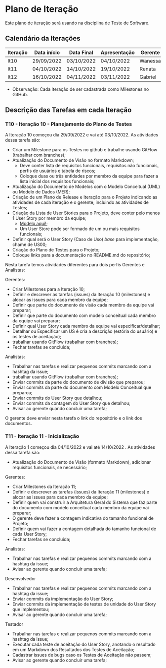 # Plano de Iteração

Este plano de iteração será usando na disciplina de Teste de Software.

## Calendário da Iterações

Iteração | Data início | Data Final | Apresentação | Gerente
-------- | ----------- | ---------- | ------------ | -------
It10     | 29/09/2022  | 03/10/2022 | 04/10/2022   | Wanessa
It11     | 04/10/2022  | 14/10/2022 | 19/10/2022   | Renata
It12     | 16/10/2022  | 04/11/2022 | 03/11/2022   | Gabriel

* Observação: Cada Iteração de ser cadastrada como Milestones no GitHub.

## Descrição das Tarefas em cada Iteração

### T10 - Iteração 10 - Planejamento do Plano de Testes

A Iteração 10 começou dia 29/09/2022 e vai até 03/10/2022. As atividades dessa tarefa são:

* Criar um Milestone para os Testes no github e trabalhe usando GitFlow (trabalhar com branches);
* Atualização do Documento de Visão no formato Markdown;
  * Deve conter lista de requisitos funcionais, requisitos não funcionais, perfis de usuários e tabela de riscos;
  * Coloque duas ou três entidades por membro da equipe para fazer a lista inicial dos requisitos funcionais;
* Atualização do Documento de Modelos com o Modelo Conceitual (UML) ou Modelo de Dados (MER);
* Criação de um Plano de Release e Iteração para o Projeto indicando as atividades de cada iteração e o gerente, incluindo as atividades de Testes;
* Criação da Lista de User Stories para o Projeto, deve conter pelo menos 1 User Story por membro da equipe;
  * [Modelo aqui!](https://docs.google.com/document/d/1Ns2J9KTpLgNOpCZjXJXw_RSCSijTJhUx4zgFhYecEJg/edit#);
  * Um User Store pode ser formado de um ou mais requisitos funcionais;
* Definir qual será o User Story (Caso de Uso) *base* para implementação, chame de US00;
* Criação do Plano de Testes para o Projeto;
* Coloque links para a documentação no README.md do repositório;

Nesta tarefa temos atividades diferentes para dois perfis Gerentes e Analistas:

Gerentes:

* Criar Milestones para a Iteração 10;
* Definir e descrever as tarefas (issues) da Iteração 10 (milestones) e alocar as issues para cada membro da equipe;
* Definir que parte do documento de visão cada membro da equipe vai preparar;
* Definir que parte do documento com modelo conceitual cada membro da equipe vai preparar;
* Definir qual User Story cada membro da equipe vai especificar/detalhar;
* Detalhar ou Especificar um US é cria a descrição (estória do usuário) e os testes de aceitação);
* trabalhar usando GitFlow (trabalhar com branches);
* Fechar tarefas se concluída;

Analistas:

* Trabalhar nas tarefas e realizar pequenos commits marcando com a hashtag da issue;
* trabalhar usando GitFlow (trabalhar com branches);
* Enviar commits da parte do documento de divisão que preparou;
* Enviar commits da parte do documento com Modelo Conceitual que preparou;
* Enviar commits do User Story que detalhou;
* Enviar commits da contagem do User Story que detalhou;
* Avisar ao gerente quando concluir uma tarefa;

O gerente deve enviar nesta tarefa o link do repositório e o link dos documentos.

### T11 - Iteração 11 - Inicialização

A Iteração 1 começou dia 04/10/2022  e vai até 14/10/2022 . As atividades dessa tarefa são:

* Atualização do Documento de Visão (formato Markdown), adicionar requisitos funcionais, se necessário;

Gerentes:

* Criar Milestones da Iteração 11;
* Definir e descrever as tarefas (issues) da Iteração 11 (milestones) e
alocar as issues para cada membro da equipe;
* Definir quem vai construir a Arquitetura Geral do Sistema que faz parte do documento com modelo conceitual cada membro da equipe vai preparar;
* O gerente deve fazer a contagem indicativa do tamanho funcional de Projeto;
* Definir quem vai fazer a contagem detalhada do tamanho funcional de cada User Story;
* Fechar tarefas se concluída;

Analistas:

* Trabalhar nas tarefas e realizar pequenos commits marcando com a hashtag da issue;
* Avisar ao gerente quando concluir uma tarefa;

Desenvolvedor

* Trabalhar nas tarefas e realizar pequenos commits marcando com a hashtag da issue;
* Enviar commits da implementação do User Story;
* Enviar commits da implementação de testes de unidade do User Story que implementou;
* Avisar ao gerente quando concluir uma tarefa;

Testador

* Trabalhar nas tarefas e realizar pequenos commits marcando com a hashtag da issue;
* Executar cada teste de aceitação do User Story, anotando o resultado em um Markdown dos
Resultados dos Testes de Aceitação;
* Cadastrar issues de bugs caso os Testes de Aceitação não passem;
* Avisar ao gerente quando concluir uma tarefa;

